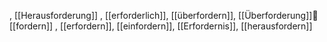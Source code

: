 , [[Herausforderung]]
, [[erforderlich]], [[überfordern]], [[Überforderung]]💪 [[fordern]]
, [[erfordern]], [[einfordern]], [[Erfordernis]], [[herausfordern]]